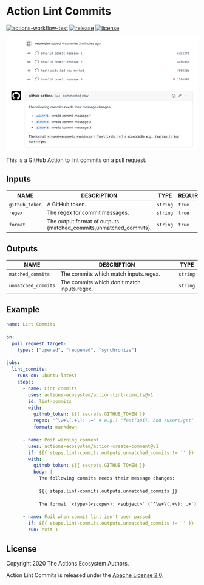 # Action Lint Commits

[![actions-workflow-test][actions-workflow-test-badge]][actions-workflow-test]
[![release][release-badge]][release]
[![license][license-badge]][license]

![screenshot](./docs/assets/screenshot.png)

This is a GitHub Action to lint commits on a pull request.

## Inputs

|      NAME      |                            DESCRIPTION                            |   TYPE   | REQUIRED | DEFAULT |
|----------------|-------------------------------------------------------------------|----------|----------|---------|
| `github_token` | A GitHub token.                                                   | `string` | `true`   | `N/A`   |
| `regex`        | The regex for commit messages.                                    | `string` | `true`   | `N/A`   |
| `format`       | The output format of outputs.{matched_commits,unmatched_commits}. | `string` | `true`   | `N/A`   |

## Outputs

|        NAME         |                 DESCRIPTION                 |   TYPE   |
|---------------------|---------------------------------------------|----------|
| `matched_commits`   | The commits which match inputs.regex.       | `string` |
| `unmatched_commits` | The commits which don't match inputs.regex. | `string` |

## Example

```yaml
name: Lint Commits

on:
  pull_request_target:
    types: ["opened", "reopened", "synchronize"]

jobs:
  lint_commits:
    runs-on: ubuntu-latest
    steps:
      - name: Lint commits
        uses: actions-ecosystem/action-lint-commits@v1
        id: lint-commits
        with:
          github_token: ${{ secrets.GITHUB_TOKEN }}
          regex: '^\w+\(.+\): .+' # e.g.) "feat(api): Add /users/get"
          format: markdown

      - name: Post warning comment
        uses: actions-ecosystem/action-create-comment@v1
        if: ${{ steps.lint-commits.outputs.unmatched_commits != '' }}
        with:
          github_token: ${{ secrets.GITHUB_TOKEN }}
          body: |
            The following commits needs their message changes:

            ${{ steps.lint-commits.outputs.unmatched_commits }}

            The format `<type>(<scope>): <subject>` (`^\w+\(.+\): .+`) is acceptable. e.g., `feat(api): Add /users/get`

      - name: Fail when commit lint isn't been passed
        if: ${{ steps.lint-commits.outputs.unmatched_commits != '' }}
        run: exit 1

```

## License

Copyright 2020 The Actions Ecosystem Authors.

Action Lint Commits is released under the [Apache License 2.0](./LICENSE).

<!-- badge links -->

[actions-workflow-test]: https://github.com/actions-ecosystem/action-lint-commits/actions?query=workflow%3ATest
[actions-workflow-test-badge]: https://img.shields.io/github/workflow/status/actions-ecosystem/action-lint-commits/Test?label=Test&style=for-the-badge&logo=github

[release]: https://github.com/actions-ecosystem/action-lint-commits/releases
[release-badge]: https://img.shields.io/github/v/release/actions-ecosystem/action-lint-commits?style=for-the-badge&logo=github

[license]: LICENSE
[license-badge]: https://img.shields.io/github/license/actions-ecosystem/action-lint-commits?style=for-the-badge
